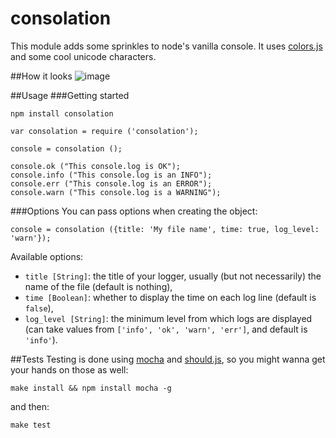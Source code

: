 consolation
===========

This module adds some sprinkles to node's vanilla console. It uses [colors.js](https://github.com/Marak/colors.js) and some cool unicode characters.

##How it looks
![image](http://i.imgur.com/OZXgAuy.png)

##Usage
###Getting started
```
npm install consolation
```

```
var consolation = require ('consolation');

console = consolation ();

console.ok ("This console.log is OK");
console.info ("This console.log is an INFO");
console.err ("This console.log is an ERROR");
console.warn ("This console.log is a WARNING");
```

###Options
You can pass options when creating the object:
```
console = consolation ({title: 'My file name', time: true, log_level: 'warn'});
```
Available options:
 * `title [String]`: the title of your logger, usually (but not necessarily) the name of the file (default is nothing),
 * `time [Boolean]`: whether to display the time on each log line (default is `false`),
 * `log_level [String]`: the minimum level from which logs are displayed (can take values from `['info', 'ok', 'warn', 'err']`, and default is `'info'`).

##Tests
Testing is done using [mocha](http://visionmedia.github.io/mocha/) and [should.js](https://github.com/visionmedia/should.js/), so you might wanna get your hands on those as well:
```
make install && npm install mocha -g
```
and then:
```
make test
```
